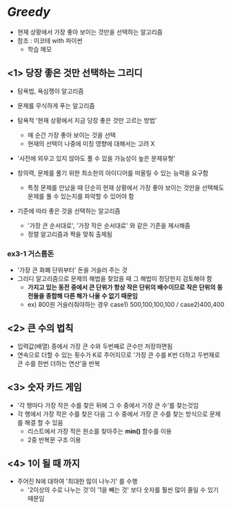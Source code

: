 # _Greedy_

- 현재 상황에서 가장 좋아 보이는 것만을 선택하는 알고리즘
- 참조 : 이코테 with 파이썬
  - 학습 메모

## <1> 당장 좋은 것만 선택하는 그리디

- 탐욕법, 욕심쟁이 알고리즘
- 문제를 무식하게 푸는 알고리즘
- 탐욕적 '현재 상황에서 지금 당장 좋은 것만 고르는 방법'

  - 매 순간 가장 좋아 보이는 것을 선택
  - 현재의 선택이 나중에 미칭 영향에 대해서는 고려 X

- '사전에 외우고 있지 않아도 풀 수 있을 가능성이 높은 문제유형'
- 창의력, 문제를 풀기 위한 최소한의 아이디어를 떠올릴 수 있는 능력을 요구함

  - 특정 문제를 만났을 때 단순히 현재 상황에서 가장 좋아 보이는 것만을 선택해도 문제를 풀 수 있는지를 파악할 수 있어야 함

- 기준에 따라 좋은 것을 선택하는 알고리즘
  - '가장 큰 순서대로', '가장 작은 순서대로' 와 같은 기준을 제시해줌
  - 정렬 알고리즘과 짝을 맞춰 출제됨

### ex3-1 거스름돈

- '가장 큰 화폐 단위부터' 돈을 거슬러 주는 것
- 그리디 알고리즘으로 문제의 해법을 찾았을 때 그 해법이 정당한지 검토해야 함
  - <B>가지고 있는 동전 중에서 큰 단위가 항상 작은 단위의 배수이므로 작은 단위의 동전들을 종합해 다른 해가 나올 수 없기 때문임</B>
  - ex) 800원 거슬러줘야하는 경우 case1) 500,100,100,100 / case2)400,400

## <2> 큰 수의 법칙

- 입력값(배열) 중에서 가장 큰 수와 두번째로 큰수만 저장하면됨
- 연속으로 더할 수 있는 횟수가 K로 주어지므로 '가장 큰 수를 K번 더하고 두번재로 큰 수를 한번 더하는 연산'을 반복

## <3> 숫자 카드 게임

- '각 행마다 가장 작은 수를 찾은 뒤에 그 수 중에서 가장 큰 수'를 찾는것임
- 각 행에서 가장 작은 수를 찾은 다음 그 수 중에서 가장 큰 수를 찾는 방식으로 문제를 해결 할 수 있음
  - 리스트에서 가장 작은 원소를 찾아주는 <B>min()</B> 함수를 이용
  - 2중 반복문 구조 이용

## <4> 1이 될 때 까지

- 주어진 N에 대하여 '최대한 많이 나누기' 를 수행
  - '2이상의 수로 나누는 것'이 '1을 빼는 것' 보다 숫자를 훨씬 많이 줄일 수 있기 때문임
